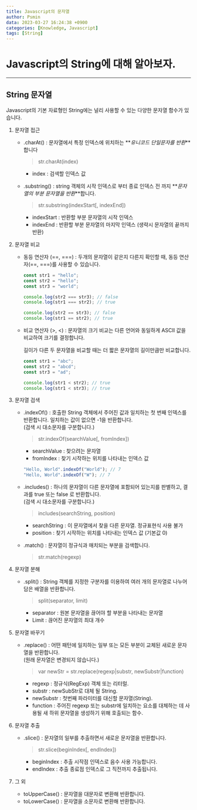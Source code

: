 ```yaml
---
title: Javascript의 문자열
author: Psmin
data: 2023-03-27 16:24:38 +0900
categories: [Knowledge, Javascript]
tags: [String]
---
```


# Javascript의 String에 대해 알아보자.

---

## String 문자열

Javascript의 기본 자료형인 String에는 널리 사용할 수 있는 다양한 문자열 함수가 있습니다.

1. 문자열 접근

   - .charAt()
     : 문자열에서 특정 인덱스에 위치하는 **_유니코드 단일문자를 반환_**합니다

     > str.charAt(index)

     - index : 검색할 인덱스 값

   - .substring()
     : string 객체의 시작 인덱스로 부터 종료 인덱스 전 까지 **_문자열의 부분 문자열을 반환_**합니다.

     > str.substring(indexStart[, indexEnd])

     - indexStart : 반환할 부분 문자열의 시작 인덱스
     - indexEnd : 반환할 부분 문자열의 마지막 인덱스 (생략시 문자열의 끝까지 반환)

2. 문자열 비교

   - 동등 연산자 (==, ===)
     : 두개의 문자열이 같은지 다른지 확인할 때, 동등 연산자(==, ===)를 사용할 수 있습니다.

     ```js
     const str1 = "hello";
     const str2 = "hello";
     const str3 = "world";

     console.log(str2 === str3); // false
     console.log(str1 === str2); // true

     console.log(str2 == str3); // false
     console.log(str1 == str2); // true
     ```

   - 비교 연산자 (>, <)
     : 문자열의 크기 비교는 다른 언어와 동일하게 ASCII 값을 비교하여 크기를 결정합니다.

     길이가 다른 두 문자열을 비교할 때는 더 짧은 문자열의 길이만큼만 비교합니다.

     ```js
     const str1 = "abc";
     const str2 = "abcd";
     const str3 = "ad";

     console.log(str1 < str2); // true
     console.log(str1 < str3); // true
     ```

3. 문자열 검색

   - .indexOf()
     : 호출한 String 객체에서 주어진 값과 일치하는 첫 번째 인덱스를 반환합니다. 일치하는 값이 없으면 -1을 반환합니다.  
     (검색 시 대소문자를 구분합니다.)

     > str.indexOf(searchValue[, fromIndex])

     - searchValue : 찾으려는 문자열
     - fromIndex : 찾기 시작하는 위치를 나타내는 인덱스 값

     ```js
     "Hello, World".indexOf("World"); // 7
     "Hello, World".indexOf("W"); // 7
     ```

   - .includes()
     : 하나의 문자열이 다른 문자열에 포함되어 있는지를 판별하고, 결과를 true 또는 false 로 반환합니다.  
     (검색 시 대소문자를 구분합니다.)

     > includes(searchString, position)

     - searchString : 이 문자열에서 찾을 다른 문자열. 정규표현식 사용 불가
     - position : 찾기 시작하는 위치를 나타내는 인덱스 값 (기본값 0)

   - .match()
     : 문자열이 정규식과 매치되는 부분을 검색합니다.

     > str.match(regexp)

4. 문자열 분해

   - .split()
     : String 객체를 지정한 구분자를 이용하여 여러 개의 문자열로 나누어 담은 배열을 반환합니다.

     > split(separator, limit)

     - separator : 원본 문자열을 끊어야 할 부분을 나타내는 문자열
     - Limit : 끊어진 문자열의 최대 개수

5. 문자열 바꾸기

   - .replace()
     : 어떤 패턴에 일치하는 일부 또는 모든 부분이 교체된 새로운 문자열을 반환합니다.  
     (원래 문자열은 변경되지 않습니다.)

     > var newStr = str.replace(regexp|substr, newSubstr|function)

     - regexp : 정규식(RegExp) 객체 또는 리터럴.
     - substr : newSubStr로 대체 될 String.
     - newSubstr : 첫번째 파라미터를 대신할 문자열(String).
     - function : 주어진 regexp 또는 substr에 일치하는 요소를 대체하는 데 사용될 새 하위 문자열을 생성하기 위해 호출되는 함수.

6. 문자열 추출

   - .slice()
     : 문자열의 일부를 추출하면서 새로운 문자열을 반환합니다.

     > str.slice(beginIndex[, endIndex])

     - beginIndex : 추출 시작점 인덱스로 음수 사용 가능합니다.
     - endIndex : 추출 종료점 인덱스로 그 직전까지 추출됩니다.

7. 그 외
   - toUpperCase() : 문자열을 대문자로 변환해 반환합니다.
   - toLowerCase() : 문자열을 소문자로 변환해 반환합니다.
